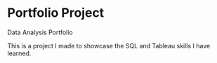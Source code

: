 # Portfolio Project

Data Analysis Portfolio

This is a project I made to showcase the SQL and Tableau skills I have learned.

